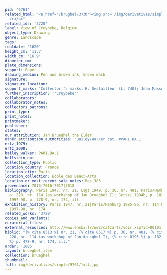 ```yaml
---
pid: '9761'
related_html: "<a href='/brughel/3720'><img src='/img/derivatives/simple/3720/thumbnail.jpg'
  /></a>"
related_ids: '3720'
label: View of Cruybeke, Belgium
object_type: Drawing
genre: Landscape
tags: 
realdate: '1620'
height_cm: '11.7'
width_cm: '16.9'
diameter_cm: 
plate_dimensions: 
support: Paper
drawing_medium: Pen and brown ink, brown wash
signature: 
signature_location: 
support_marks: 'Collector''s marks: H. Destailleur (L. 740); Jean Masson (L. 1494a)'
further_inscription: '"Cruybeke"'
collaborators: 
collaborator_notes: 
collectors_patrons: 
print_type: 
print_notes: 
printmaker: 
publisher: 
states: 
our_attribution: Jan Brueghel the Elder
other_attribution_authorities: 'Bailey/Walker cat. #PARI.BA.1'
ertz_1979: 
ertz_2008: 
bailey_walker: PARI.BA.1
hollstein_no: 
collection_type: Public
location_country: France
location_city: Paris
location_collection: École des Beaux-Arts
location_or_most_recent_sale_notes: Mas.383
provenance: 7015|7016|7017|7018
bibliography: Paris 1947, nr. 21; Lugt 1949, p. 36, nr. 481; Paris/Hamburg 1985-86,
  p. 220, nr. 114 (as workshop of Jan Brueghel I); Gerszi 1994b, p. 182; Essen/Vienna
  1997-98, p. 478-9, nr. 174, ill.
exhibition_history: Paris 1947, nr. 21|Paris/Hamburg 1985-86, nr. 114|Essen/Vienna
  1997-98, nr. 174
related_works: '3720'
copies_and_variants: 
curatorial_files: 
external_resources: http://www.ensba.fr/ow2/catzarts/voir.xsp?id=00101-23826&qid=sdx_q3&n=13&sf=&e=
biblio: "{% cite 8513 %} nr. 21, {% cite 8517 %} p. 36, nr. 481, {% cite 8244 %} p.
  220, nr. 114 (as workshop of Jan Brueghel I), {% cite 8195 %} p. 182, {% cite 8236
  %} p. 478-9, nr. 174, ill."
order: '1085'
layout: brueghel_item
collection: brueghel
thumbnail: 
full: img/derivatives/simple/9761/full.jpg
---
```

